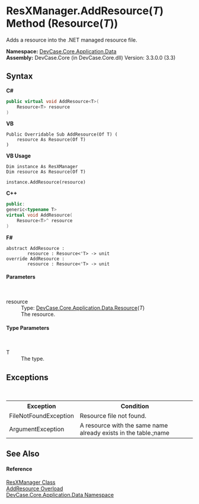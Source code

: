 # ResXManager.AddResource(*T*) Method (Resource(*T*))
 

Adds a resource into the .NET managed resource file.

**Namespace:**&nbsp;<a href="N_DevCase_Core_Application_Data">DevCase.Core.Application.Data</a><br />**Assembly:**&nbsp;DevCase.Core (in DevCase.Core.dll) Version: 3.3.0.0 (3.3)

## Syntax

**C#**<br />
``` C#
public virtual void AddResource<T>(
	Resource<T> resource
)

```

**VB**<br />
``` VB
Public Overridable Sub AddResource(Of T) ( 
	resource As Resource(Of T)
)
```

**VB Usage**<br />
``` VB Usage
Dim instance As ResXManager
Dim resource As Resource(Of T)

instance.AddResource(resource)
```

**C++**<br />
``` C++
public:
generic<typename T>
virtual void AddResource(
	Resource<T>^ resource
)
```

**F#**<br />
``` F#
abstract AddResource : 
        resource : Resource<'T> -> unit 
override AddResource : 
        resource : Resource<'T> -> unit 
```


#### Parameters
&nbsp;<dl><dt>resource</dt><dd>Type: <a href="T_DevCase_Core_Application_Data_Resource_1">DevCase.Core.Application.Data.Resource</a>(*T*)<br />The resource.</dd></dl>

#### Type Parameters
&nbsp;<dl><dt>T</dt><dd>The type.</dd></dl>

## Exceptions
&nbsp;<table><tr><th>Exception</th><th>Condition</th></tr><tr><td>FileNotFoundException</td><td>Resource file not found.</td></tr><tr><td>ArgumentException</td><td>A resource with the same name already exists in the table.;name</td></tr></table>

## See Also


#### Reference
<a href="T_DevCase_Core_Application_Data_ResXManager">ResXManager Class</a><br /><a href="Overload_DevCase_Core_Application_Data_ResXManager_AddResource">AddResource Overload</a><br /><a href="N_DevCase_Core_Application_Data">DevCase.Core.Application.Data Namespace</a><br />